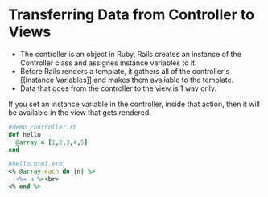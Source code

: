# Transferring Data from Controller to Views


- The controller is an object in Ruby, Rails creates an instance of the Controller class and assignes instance variables to it.
- Before Rails renders a template, it gathers all of the controller's [[Instance Variables]] and makes them avaliable to the template.
- Data that goes from the controller to the view is 1 way only.

If you set an instance variable in the controller, inside that action, then it will be available in the view that gets rendered.

```ruby
#demo_controller.rb
def hello
  @array = [1,2,3,4,5]
end
```

```ruby
#hello.html.erb
<% @array.each do |n| %>
  <%= n %><br>
<% end %>
```